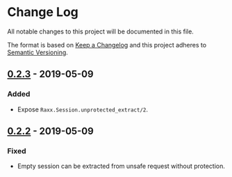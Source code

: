 # Change Log
All notable changes to this project will be documented in this file.

The format is based on [Keep a Changelog](http://keepachangelog.com/)
and this project adheres to [Semantic Versioning](http://semver.org/).

## [0.2.3](#) - 2019-05-09

### Added

- Expose `Raxx.Session.unprotected_extract/2`.

## [0.2.2](#) - 2019-05-09

### Fixed

- Empty session can be extracted from unsafe request without protection.
